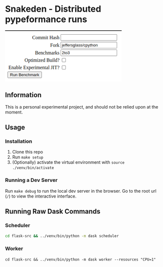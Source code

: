 # Snakeden - Distributed pypeformance runs

![The Snakeden web interface](./screenshot.png)

## Information

This is a personal experimental project, and should not be relied upon at the moment.

## Usage

### Installation

1. Clone this repo
2. Run `make setup`
3. (Optionally) activate the virtual environment with `source ./venv/bin/activate`

### Running a Dev Server
Run `make debug` to run the local dev server in the browser. Go to the root url (`/`) to view the interactive interface.

## Running Raw Dask Commands

### Scheduler

```sh
cd flask-src && ../venv/bin/python -m dask scheduler
```

### Worker
```
cd flask-src && ../venv/bin/python -m dask worker --resources "CPU=1"
```
